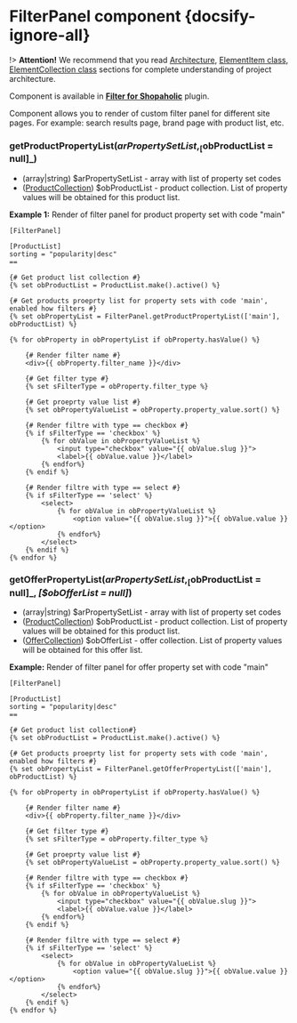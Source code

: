 # FilterPanel component {docsify-ignore-all}

!> **Attention!**  We recommend that you read [Architecture](home.md#architecture), [ElementItem class](item-class/item-class.md),
[ElementCollection class](collection-class/collection-class.md) sections for complete understanding of  project architecture.

Component is available in **[Filter for Shopaholic](plugins/home.md#filter-for-shopaholic)** plugin.

Component allows you to render of custom filter panel for different site pages. For example: search results page, brand page with product list, etc.

### getProductPropertyList($arPropertySetList, _[$obProductList = null]_)
  * (array|string) $arPropertySetList - array with list of property set codes
  * ([ProductCollection](modules/product/collection/collection.md)) $obProductList - product collection. List of property values will be obtained for this product list.

**Example 1:** Render of filter panel for product property set with code "main"
```twig
[FilterPanel]

[ProductList]
sorting = "popularity|desc"
==

{# Get product list collection #}
{% set obProductList = ProductList.make().active() %}

{# Get products proeprty list for property sets with code 'main', enabled how filters #}
{% set obPropertyList = FilterPanel.getProductPropertyList(['main'], obProductList) %}

{% for obProperty in obPropertyList if obProperty.hasValue() %}
    
    {# Render filter name #}
    <div>{{ obProperty.filter_name }}</div>
    
    {# Get filter type #}
    {% set sFilterType = obProperty.filter_type %}
    
    {# Get proeprty value list #}
    {% set obPropertyValueList = obProperty.property_value.sort() %}
    
    {# Render filtre with type == checkbox #}
    {% if sFilterType == 'checkbox' %}
        {% for obValue in obPropertyValueList %}
            <input type="checkbox" value="{{ obValue.slug }}">
            <label>{{ obValue.value }}</label>
        {% endfor%}
    {% endif %}
    
    {# Render filtre with type == select #}
    {% if sFilterType == 'select' %}
        <select>
            {% for obValue in obPropertyValueList %}
                <option value="{{ obValue.slug }}">{{ obValue.value }}</option>
            {% endfor%}
        </select>
    {% endif %}
{% endfor %}
```

### getOfferPropertyList($arPropertySetList, _[$obProductList = null]_, _[$obOfferList = null]_)
  * (array|string) $arPropertySetList - array with list of property set codes
  * ([ProductCollection](modules/product/collection/collection.md)) $obProductList - product collection. List of property values will be obtained for this product list.
  * ([OfferCollection](offer/collection/collection.md)) $obOfferList - offer collection. List of property values will be obtained for this offer list.

**Example:** Render of filter panel for offer property set with code "main"
```twig
[FilterPanel]

[ProductList]
sorting = "popularity|desc"
==

{# Get product list collection#}
{% set obProductList = ProductList.make().active() %}

{# Get products proeprty list for property sets with code 'main', enabled how filters #}
{% set obPropertyList = FilterPanel.getOfferPropertyList(['main'], obProductList) %}

{% for obProperty in obPropertyList if obProperty.hasValue() %}
    
    {# Render filter name #}
    <div>{{ obProperty.filter_name }}</div>
    
    {# Get filter type #}
    {% set sFilterType = obProperty.filter_type %}
    
    {# Get proeprty value list #}
    {% set obPropertyValueList = obProperty.property_value.sort() %}
    
    {# Render filtre with type == checkbox #}
    {% if sFilterType == 'checkbox' %}
        {% for obValue in obPropertyValueList %}
            <input type="checkbox" value="{{ obValue.slug }}">
            <label>{{ obValue.value }}</label>
        {% endfor%}
    {% endif %}
    
    {# Render filtre with type == select #}
    {% if sFilterType == 'select' %}
        <select>
            {% for obValue in obPropertyValueList %}
                <option value="{{ obValue.slug }}">{{ obValue.value }}</option>
            {% endfor%}
        </select>
    {% endif %}
{% endfor %}
```